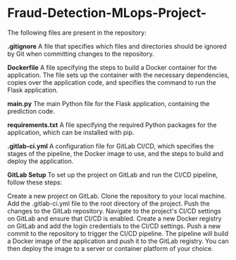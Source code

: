 # Fraud-Detection-MLops-Project-
The following files are present in the repository:

**.gitignore**
A file that specifies which files and directories should be ignored by Git when committing changes to the repository.

**Dockerfile**
A file specifying the steps to build a Docker container for the application. The file sets up the container with the necessary dependencies, copies over the application code, and specifies the command to run the Flask application.

**main.py**
The main Python file for the Flask application, containing the prediction code.

**requirements.txt**
A file specifying the required Python packages for the application, which can be installed with pip.

**.gitlab-ci.yml**
A configuration file for GitLab CI/CD, which specifies the stages of the pipeline, the Docker image to use, and the steps to build and deploy the application.

**GitLab Setup**
To set up the project on GitLab and run the CI/CD pipeline, follow these steps:

Create a new project on GitLab.
Clone the repository to your local machine.
Add the .gitlab-ci.yml file to the root directory of the project.
Push the changes to the GitLab repository.
Navigate to the project's CI/CD settings on GitLab and ensure that CI/CD is enabled.
Create a new Docker registry on GitLab and add the login credentials to the CI/CD settings.
Push a new commit to the repository to trigger the CI/CD pipeline.
The pipeline will build a Docker image of the application and push it to the GitLab registry. You can then deploy the image to a server or container platform of your choice.
